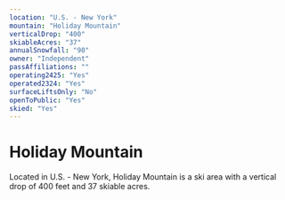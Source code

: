 ```yaml
---
location: "U.S. - New York"
mountain: "Holiday Mountain"
verticalDrop: "400"
skiableAcres: "37"
annualSnowfall: "90"
owner: "Independent"
passAffiliations: ""
operating2425: "Yes"
operated2324: "Yes"
surfaceLiftsOnly: "No"
openToPublic: "Yes"
skied: "Yes"
---
```


# Holiday Mountain

Located in U.S. - New York, Holiday Mountain is a ski area with a vertical drop of 400 feet and 37 skiable acres.